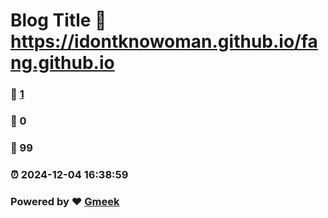 # Blog Title :link: https://idontknowoman.github.io/fang.github.io 
### :page_facing_up: [1](https://idontknowoman.github.io/fang.github.io/tag.html) 
### :speech_balloon: 0 
### :hibiscus: 99 
### :alarm_clock: 2024-12-04 16:38:59 
### Powered by :heart: [Gmeek](https://github.com/Meekdai/Gmeek)
